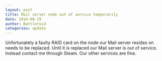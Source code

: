 ```yaml
---
layout: post
title: Mail server node out of service temporarily
date: 2014-08-19
author: Battleroid
categories: update
---
```


Unfortunately a faulty RAID card on the node our Mail server resides on needs to be replaced. Until it is replaced our Mail server is out of service. Instead contact me through Steam. Our other services are fine.

